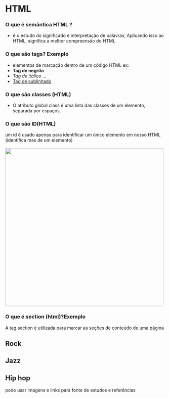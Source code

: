 # HTML


### O que é semântica HTML ?
- é o estudo do significado e interpretação de palavras, Aplicando isso ao HTML, significa a melhor compreensão do HTML



### O que são tags? Exemplo
 - elementos de marcação dentro de um código HTML
ex:
- <b> Tag de negrito </b> 
- <i> Tag de itálico </i> ...
- <u> Tag de sublinhado</u>
 
### O que são classes (HTML)
- O atributo global class é uma lista das classes de um elemento, separada por espaços.



### O que são ID(HTML)
 um id é usado apenas para identificar um único elemento em nosso HTML (identifica mas de um elemento)
<br><br><img src="https://programadorviking.com.br/wp-content/uploads/2022/10/html.png" heigth="500px" width="500px">


### O que é section (html)?Exemplo


 A tag section é utilizada para marcar as seções de conteúdo de uma página



<section id="rock">
  <h2>Rock </h2>
  <!-- vários elementos article podem vir aqui -->
</section>
 
<section id="jazz">
  <h2>Jazz </h2>
  <!-- vários elementos article podem vir aqui -->
</section>
 
<section id="hip-hop">
  <h2>Hip hop </h2>
  <!-- vários elementos article podem vir aqui -->
</section>
pode usar imagens e links para fonte de estudos e referências
